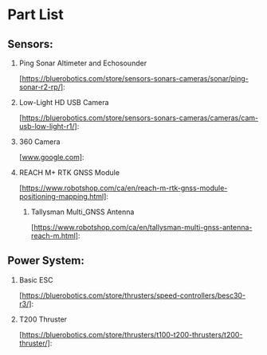 # Part List

## Sensors:

1. Ping Sonar Altimeter and Echosounder 

   [https://bluerobotics.com/store/sensors-sonars-cameras/sonar/ping-sonar-r2-rp/]: 

2. Low-Light HD USB Camera 

   [https://bluerobotics.com/store/sensors-sonars-cameras/cameras/cam-usb-low-light-r1/]: 

3. 360 Camera 

   [www.google.com]: 

4. REACH M+ RTK GNSS Module 

   [https://www.robotshop.com/ca/en/reach-m-rtk-gnss-module-positioning-mapping.html]: 

   

   1. Tallysman Multi_GNSS Antenna

      [https://www.robotshop.com/ca/en/tallysman-multi-gnss-antenna-reach-m.html]: 

## Power System:

1. Basic ESC

   [https://bluerobotics.com/store/thrusters/speed-controllers/besc30-r3/]: 

   

2. T200 Thruster

   [https://bluerobotics.com/store/thrusters/t100-t200-thrusters/t200-thruster/]: 

   

